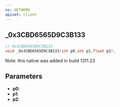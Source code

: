 ```yaml
---
ns: NETWORK
apiset: client
---
```

## _0x3CBD6565D9C3B133

```c
// 0x3CBD6565D9C3B133
void _0x3CBD6565D9C3B133(int p0,int p1,float p2);
```

Note: this native was added in build 1311.23

## Parameters
* **p0**:
* **p1**:
* **p2**:



